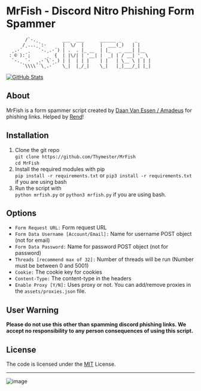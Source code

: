 # MrFish - Discord Nitro Phishing Form Spammer

```
       /`·.¸         ___  ___      ______ _     _
      /¸...¸`:·      |  \/  |      |  ___(_)   | |
  ¸.·´  ¸   `·.¸.·´) | .  . |_ __  | |_   _ ___| |__
 : © ):´;      ¸  {  | |\/| | '__| |  _| | / __| '_ \
  `·.¸ `·  ¸.·´\`·¸) | |  | | |    | |   | \__ \ | | |
      `\\\\´´\¸.·´   \_|  |_/_|    \_|   |_|___/_| |_|
```

[![GitHub Stats](https://github-readme-stats.vercel.app/api/pin/?username=1rens1&repo=MrFish)](https://github.com/Thymester/MrFish)

## About

MrFish is a form spammer script created by [Daan Van Essen / Amadeus](https://hrzn.bio/teylver) for phishing links.
Helped by [Rend](https://github.com/1rens1)!

## Installation

1. Clone the git repo<br/>
    `git clone https://github.com/Thymester/MrFish`<br/>
    `cd MrFish`
2. Install the required modules with pip<br/>
    `pip install -r requirements.txt` or `pip3 install -r requirements.txt` if you are using bash
3. Run the script with<br/>
    `python mrfish.py` or `python3 mrfish.py` if you are using bash.

## Options

- `Form Request URL:` Form request URL
- `Form Data Username [Account/Email]:` Name for username POST object (not for email)
- `Form Data Password:` Name for password POST object (not for password)
- `Threads [recommend max of 32]:` Number of threads will be run (Number must be between 0 and 5001)
- `Cookie:` The cookie key for cookies
- `Content-Type:` The content-type in the headers
- `Enable Proxy [Y/N]:` Uses proxy or not. You can add/remove proxies in the `assets/proxies.json` file.

## User Warning

**Please do not use this other than spamming discord phishing links.
We accept no responsibility to any person consequences of using this script.**

## License

The code is licensed under the [MIT](https://github.com/Thymester/MrFish/LICENSE) License.
<hr/>

![image](https://user-images.githubusercontent.com/78131273/151118676-db99b575-fcb8-4b03-850a-8a53564b3eca.png)
